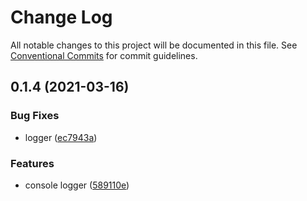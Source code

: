 # Change Log

All notable changes to this project will be documented in this file.
See [Conventional Commits](https://conventionalcommits.org) for commit guidelines.

## 0.1.4 (2021-03-16)


### Bug Fixes

* logger ([ec7943a](https://github.com/shuta13/gaskunk/tree/main/packages/@gaskunk/logger/commit/ec7943ab55b390cba572d901c4ea496fe0f237f6))


### Features

* console logger ([589110e](https://github.com/shuta13/gaskunk/tree/main/packages/@gaskunk/logger/commit/589110ed131395e7e00cd084fe0c1dedd1d5f7a0))
